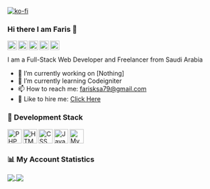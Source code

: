 [![ko-fi](https://www.ko-fi.com/img/githubbutton_sm.svg)](https://ko-fi.com/C1C41BFF2)

### Hi there I am Faris 👋

<a href="https://twitter.com/fariscode_">
  <img align="left" alt="Faris | Twitter" width="21px" src="https://image.flaticon.com/icons/svg/889/889147.svg" />
</a>
<a href="https://instagram.com/fariscode">
  <img align="left" alt="Faris | Instagram" width="21px" src="https://image.flaticon.com/icons/svg/2111/2111463.svg" />
</a>
<a href="https://www.facebook.com/faris.mohammed511">
  <img align="left" alt="Faris | Facebook" width="21px" src="https://image.flaticon.com/icons/svg/1384/1384053.svg" />
</a>
<a href="https://www.youtube.com/channel/UCPtkPn6CMSWAAt7ZvD0Ne2A/">
  <img align="left" alt="Faris | YouTube" width="21px" src="https://image.flaticon.com/icons/svg/174/174883.svg" />
</a>
<a href="https://www.linkedin.com/in/farisotaibi/">
  <img align="left" alt="Faris | LinkedIn" width="21px" src="https://image.flaticon.com/icons/svg/174/174857.svg" />
</a>
<br />
<br />
I am a Full-Stack Web Developer and Freelancer from Saudi Arabia

- 🔭 I’m currently working on [Nothing]
- 🌱 I’m currently learning Codeigniter
- 📫 How to reach me: farisksa79@gmail.com
- 👔 Like to hire me: [Click Here](mailto:farisksa79@gmail.com)

### 🔧 Development Stack
<div align="left">
  <img align="left" alt="PHP" width="32px" src="https://www.flaticon.com/svg/static/icons/svg/919/919830.svg" />

  <img align="left" alt="HTML" width="32px" src="https://www.flaticon.com/svg/static/icons/svg/919/919827.svg" />

  <img align="left" alt="CSS" width="32px" src="https://www.flaticon.com/svg/static/icons/svg/919/919826.svg" />

  <img align="left" alt="Javascript" width="32px" src="https://www.flaticon.com/svg/static/icons/svg/919/919828.svg" />

  <img align="left" alt="MySQL" width="32px" src="https://www.flaticon.com/svg/static/icons/svg/919/919836.svg" />
</div>

<br />
<br />

### 📊 My Account Statistics

<a href="#">
  <img align="center" src="https://github-readme-stats.vercel.app/api?username=fariscode511&hide=["issues"]&show_icons=true" />
</a>
<a href="#">
  <img align="center" src="https://github-readme-stats.vercel.app/api/top-langs/?username=fariscode511&&hide=ruby" />
</a>
